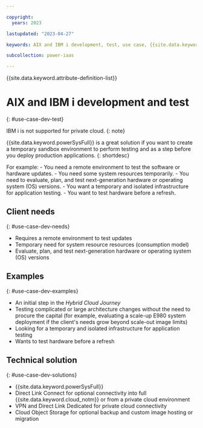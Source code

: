 ```yaml
---

copyright:
  years: 2023

lastupdated: "2023-04-27"

keywords: AIX and IBM i development, test, use case, {{site.data.keyword.powerSys_notm}} as a service, private cloud, terminology, video, how-to

subcollection: power-iaas

---
```


{{site.data.keyword.attribute-definition-list}}

# AIX and IBM i development and test
{: #use-case-dev-test}

IBM i is not supported for private cloud.
{: note}

{{site.data.keyword.powerSysFull}} is a great solution if you want to create a temporary sandbox environment to perform testing and as a step before you deploy production applications.
{: shortdesc}

For example:
    - You need a remote environment to test the software or hardware updates.
    - You need some system resources temporarily.
    - You need to evaluate, plan, and test next-generation hardware or operating system (OS) versions.
    - You want a temporary and isolated infrastructure for application testing.
    - You want to test hardware before a refresh.


## Client needs
{: #use-case-dev-needs}

- Requires a remote environment to test updates
- Temporary need for system resource resources (consumption model)
- Evaluate, plan, and test next-generation hardware or operating system (OS) versions

## Examples
{: #use-case-dev-examples}

- An initial step in the *Hybrid Cloud Journey*
- Testing complicated or large architecture changes without the need to procure the capital (for example, evaluating a scale-up E980 system deployment if the client's needs grow beyond scale-out image limits)
- Looking for a temporary and isolated infrastructure for application testing
- Wants to test hardware before a refresh

## Technical solution
{: #use-case-dev-solutions}

- {{site.data.keyword.powerSysFull}}
- Direct Link Connect for optional connectivity into full {{site.data.keyword.cloud_notm}} or from  a private cloud environment
- VPN and Direct Link Dedicated for private cloud connectivity
- Cloud Object Storage for optional backup and custom image hosting or migration
